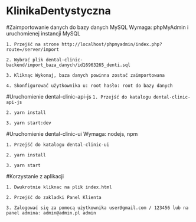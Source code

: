 # KlinikaDentystyczna

#Zaimportowanie danych do bazy danych MySQL
Wymaga: phpMyAdmin i uruchomienej instancji MySQL

`1. Przejść na strone http://localhost/phpmyadmin/index.php?route=/server/import `

`2. Wybrać plik dental-clinic-backend/import_baza_danych/id16963265_denti.sql`

`3. Kliknąc Wykonaj, baza danych powinna zostać zaimportowana`

`4. Skonfigurować użytkownika u: root hasło: root do bazy danych`



#Uruchomienie dental-clinic-api-js
`1. Przejść do katalogu dental-clinic-api-js`

`2. yarn install`

`3. yarn start:dev`

#Uruchomienie dental-clinic-ui
Wymaga: nodejs, npm

`1. Przejść do katalogu dental-clinic-ui`

`2. yarn install`

`3. yarn start`


#Korzystanie z aplikacji

`1. Dwukrotnie kliknac na plik index.html`

`2. Przejść do zakladki Panel Klienta`

`3. Zalogować się za pomocą użytkownika user@gmail.com / 123456 lub na panel admina: admin@admin.pl admin`